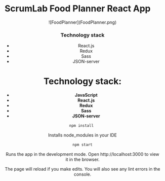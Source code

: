 # ScrumLab Food Planner React App

<div align="center">
  ![FoodPlanner](FoodPlanner.png)


### Technology stack

- React.js
- Redux
- Sass
- JSON-server


# Technology stack:

- **JavaScript**
- **React.js**
- **Redux**
- **Sass**
- **JSON-server**

```bash
npm install 
```

Installs node_modules in your IDE

```bash
npm start
```

Runs the app in the development mode.
Open http://localhost:3000 to view it in the browser.

The page will reload if you make edits.
You will also see any lint errors in the console.

